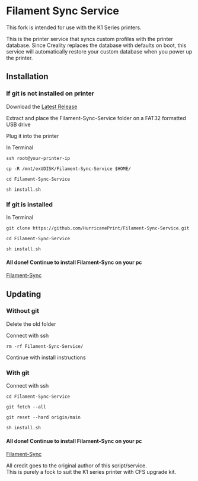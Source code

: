 

# Filament Sync Service
This fork is intended for use with the K1 Series printers.  

This is the printer service that syncs custom profiles with the printer database. Since Creality replaces the database with defaults on boot, this service will automatically restore your custom database when you power up the printer.


## Installation

### If git is not installed on printer

Download the [Latest Release](https://github.com/HurricanePrint/Filament-Sync-Service/releases/latest)

Extract and place the Filament-Sync-Service folder on a FAT32 formatted USB drive

Plug it into the printer

In Terminal

```
ssh root@your-printer-ip
```
```
cp -R /mnt/exUDISK/Filament-Sync-Service $HOME/
```
```
cd Filament-Sync-Service
```

```
sh install.sh
```

### If git is installed

In Terminal

```
git clone https://github.com/HurricanePrint/Filament-Sync-Service.git
```

```
cd Filament-Sync-Service
```

```
sh install.sh
```

#### All done! Continue to install Filament-Sync on your pc
[Filament-Sync](https://github.com/HurricanePrint/Filament-Sync)

## Updating

### Without git

Delete the old folder

Connect with ssh

```
rm -rf Filament-Sync-Service/
```

Continue with install instructions

### With git

Connect with ssh

```
cd Filament-Sync-Service
```

```
git fetch --all
```

```
git reset --hard origin/main 
```

```
sh install.sh
```

#### All done! Continue to install Filament-Sync on your pc
[Filament-Sync](https://github.com/HurricanePrint/Filament-Sync)


All credit goes to the original author of this script/service.  
This is purely a fock to suit the K1 series printer with CFS upgrade kit.  
